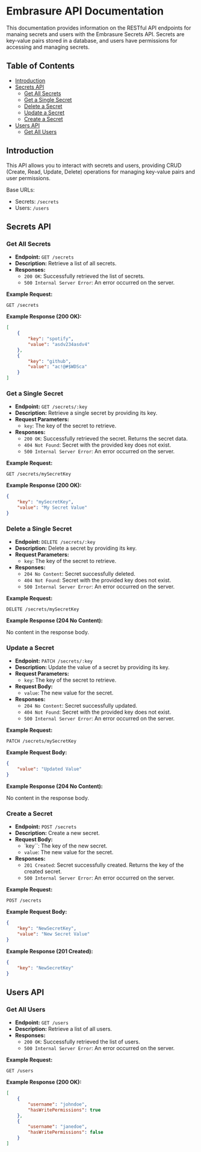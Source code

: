 # Embrasure API Documentation

This documentation provides information on the RESTful API endpoints for manaing secrets and users with the Embrasure Secrets API. Secrets are key-value pairs stored in a database, and users have permissions for accessing and managing secrets.

## Table of Contents

-   [Introduction](#introduction)
-   [Secrets API](#secrets-api)
    -   [Get All Secrets](#get-all-secrets)
    -   [Get a Single Secret](#get-a-single-secret)
    -   [Delete a Secret](#delete-a-secret)
    -   [Update a Secret](#update-a-secret)
    -   [Create a Secret](#create-a-secret)
-   [Users API](#users-api)
    -   [Get All Users](#get-all-users)

## Introduction

This API allows you to interact with secrets and users, providing CRUD (Create, Read, Update, Delete) operations for managing key-value pairs and user permissions.

Base URLs:

-   Secrets: `/secrets`
-   Users: `/users`

## Secrets API

### Get All Secrets

-   **Endpoint:** `GET /secrets`
-   **Description:** Retrieve a list of all secrets.
-   **Responses:**
    -   `200 OK`: Successfully retrieved the list of secrets.
    -   `500 Internal Server Error`: An error occurred on the server.

**Example Request:**

```http
GET /secrets
```

**Example Response (200 OK):**

```json
[
    {
        "key": "spotify",
        "value": "asdv234asdv4"
    },
    {
        "key": "github",
        "value": "ac!@#$WDSca"
    }
]
```

### Get a Single Secret

-   **Endpoint:** `GET /secrets/:key`
-   **Description:** Retrieve a single secret by providing its key.
-   **Request Parameters:**
    -   `key`: The key of the secret to retrieve.
-   **Responses:**
    -   `200 OK`: Successfully retrieved the secret. Returns the secret data.
    -   `404 Not Found`: Secret with the provided key does not exist.
    -   `500 Internal Server Error`: An error occurred on the server.

**Example Request:**

```http
GET /secrets/mySecretKey
```

**Example Response (200 OK):**

```json
{
    "key": "mySecretKey",
    "value": "My Secret Value"
}
```

### Delete a Single Secret

-   **Endpoint:** `DELETE /secrets/:key`
-   **Description:** Delete a secret by providing its key.
-   **Request Parameters:**
    -   `key`: The key of the secret to retrieve.
-   **Responses:**
    -   `204 No Content`: Secret successfully deleted.
    -   `404 Not Found`: Secret with the provided key does not exist.
    -   `500 Internal Server Error`: An error occurred on the server.

**Example Request:**

```http
DELETE /secrets/mySecretKey
```

**Example Response (204 No Content):**

No content in the response body.

### Update a Secret

-   **Endpoint:** `PATCH /secrets/:key`
-   **Description:** Update the value of a secret by providing its key.
-   **Request Parameters:**
    -   `key`: The key of the secret to retrieve.
-   **Request Body:**
    -   `value`: The new value for the secret.
-   **Responses:**
    -   `204 No Content`: Secret successfully updated.
    -   `404 Not Found`: Secret with the provided key does not exist.
    -   `500 Internal Server Error`: An error occurred on the server.

**Example Request:**

```http
PATCH /secrets/mySecretKey
```

**Example Request Body:**

```json
{
    "value": "Updated Value"
}
```

**Example Response (204 No Content):**

No content in the response body.

### Create a Secret

-   **Endpoint:** `POST /secrets`
-   **Description:** Create a new secret.
-   **Request Body:**
    -   `key``: The key of the new secret.
    -   `value`: The new value for the secret.
-   **Responses:**
    -   `201 Created`: Secret successfully created. Returns the key of the created secret.
    -   `500 Internal Server Error`: An error occurred on the server.

**Example Request:**

```http
POST /secrets
```

**Example Request Body:**

```json
{
    "key": "NewSecretKey",
    "value": "New Secret Value"
}
```

**Example Response (201 Created):**

```json
{
    "key": "NewSecretKey"
}
```

## Users API

### Get All Users

-   **Endpoint:** `GET /users`
-   **Description:** Retrieve a list of all users.
-   **Responses:**
    -   `200 OK`: Successfully retrieved the list of users.
    -   `500 Internal Server Error`: An error occurred on the server.

**Example Request:**

```http
GET /users
```

**Example Response (200 OK):**

```json
[
    {
        "username": "johndoe",
        "hasWritePermissions": true
    },
    {
        "username": "janedoe",
        "hasWritePermissions": false
    }
]
```
